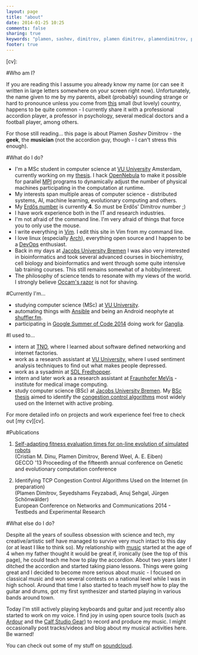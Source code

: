 ```yaml
---
layout: page
title: "about"
date: 2014-01-25 10:25
comments: false
sharing: true
keywords: "plamen, sashev, dimitrov, plamen dimitrov, plamendimitrov, plamen sashev dimitrov, jub, jacobs university, jacobs university bremen, vrije universiteit, amsterdam, bremen, vu university, distributed systems, evolutionary computing, congestion control, opennebula, open nebula, piano, keyboards, music, guitar, music production, ardour, linux, open source"
footer: true
---
```

[vu]: http://vu.nl/en/index.asp
[jub]: https://www.jacobs-university.de/
[cv]:

#Who am I?

If you are reading this I assume you already know my name (or can see it written in large letters somewhere on your screen right now). 
Unfortunately, the name given to me by my parents, albeit (probably) sounding strange or hard to pronounce unless you come from [this](http://en.wikipedia.org/wiki/Bulgaria) small (but lovely) country, happens to be quite common - I currently share it with a professional accordion player, a professor in psychology, several medical doctors and a football player, among others.

 For those still reading... this page is about Plamen *Sashev* Dimitrov - the __geek__, the __musician__ (not the accordion guy, though - I can't stress this enough).

#What do I do?

- I'm a MSc student in computer science at [VU University][vu] Amsterdam, currently working on my [thesis](http://wiki.cs.vu.nl/mp/index.php/Malleable_MPI_using_Virtual_Machines). I hack [OpenNebula](http://opennebula.org/) to make it possible for parallel [MPI](http://en.wikipedia.org/wiki/Message_Passing_Interface) programs to dynamically adjust the number of physical machines participating in the computation at runtime.
- My interests span multiple areas of computer science - distributed systems, AI, machine learning, evolutionary computing and others.
- My [Erdős number](http://en.wikipedia.org/wiki/Erdős_number) is currently __4__. So must be Erdős' Dimitrov number ;)
- I have work experience both in the IT and research industries.
- I'm not afraid of the command line. I'm very afraid of things that force you to only use the mouse.
- I write everything in [Vim](http://www.vim.org/). I edit this site in Vim from my command line.
- I love linux (especially [Arch](https://www.archlinux.org/)), everything open source and I happen to be a [DevOps](http://en.wikipedia.org/wiki/DevOps) enthusiast.
- Back in my days at [Jacobs University Bremen][jub] I was also very interested in bioinformatics and took several advanced courses in biochemistry, cell biology and bioinformatics and went through some quite intensive lab training courses. This still remains somewhat of a hobby/interest.
- The philosophy of science tends to resonate with my views of the world. I strongly believe [Occam's razor](http://en.wikipedia.org/wiki/Ockham's_razor) is not for shaving.


#Currently I'm...
- studying computer science (MSc) at [VU University][vu].
- automating things with [Ansible](http://www.ansible.com/home) and being an Android neophyte at [shuffler.fm](http://shuffler.fm/).
- participating in [Google Summer of Code 2014](https://www.google-melange.com/gsoc/homepage/google/gsoc2014) doing work for [Ganglia](http://ganglia.sourceforge.net/).

#I used to...
- intern at [TNO](https://www.tno.nl/index.cfm?Taal=2), where I learned about software defined networking and internet factories.
- work as a research assistant at [VU University][vu], where I used sentiment analysis techniques to find out what makes people depressed.
- work as a sysadmin at [SDL Fredhopper](http://www.sdl.com/products/fredhopper/).
- intern and later work as a research assistant at [Fraunhofer MeVis](http://www.mevis.fraunhofer.de/en.html) - institute for medical image computing.
- study computer science (BSc) at [Jacobs University Bremen][jub]. My [BSc thesis](http://cnds.eecs.jacobs-university.de/archive/bsc-2011-pdimitrov.pdf) aimed to identify the [congestion control algorithms](http://en.wikipedia.org/wiki/Taxonomy_of_congestion_control) most widely used on the Internet with active probing.

For more detailed info on projects and work experience feel free to check out [my cv][cv].

#Publications
1. [Self-adapting fitness evaluation times for on-line evolution of simulated robots](http://dl.acm.org/citation.cfm?id=2463405)  
(Cristian M. Dinu, Plamen Dimitrov, Berend Weel, A. E. Eiben)  
GECCO '13 Proceeding of the fifteenth annual conference on Genetic and evolutionary computation conference 

2. Identifying TCP Congestion Control Algorithms Used on the Internet (in preparation)  
(Plamen Dimitrov, Seyedshams Feyzabadi, Anuj Sehgal, Jürgen Schönwälder)  
European Conference on Networks and Communications 2014 - Testbeds and Experimental Research  

#What else do I do?

Despite all the years of soulless obsession with science and tech, my creative/artistic self have managed to survive very much intact to this day (or at least I like to think so). My relationship with [music](categories/music/) started at the age of 4 when my father thought it would be great if, ironically (see the top of this page), he could teach me how to play the accordion. About two years later I ditched the accordion and started taking piano lessons. Things were going great and I decided to become more serious about music - I focused on classical music and won several contests on a national level while I was in high school. Around that time I also started to teach myself how to play the guitar and drums, got my first synthesizer and started playing in various bands around town.

Today I'm still actively playing keyboards and guitar and just recently also started to work on my voice. I find joy in using open source tools (such as [Ardour](http://ardour.org/) and the [Calf Studio Gear](http://calf.sourceforge.net/)) to record and produce my music. I might occasionally post tracks/videos and blog about my musical activities here. Be warned!

You can check out some of my stuff on [soundcloud](https://soundcloud.com/plamend).
